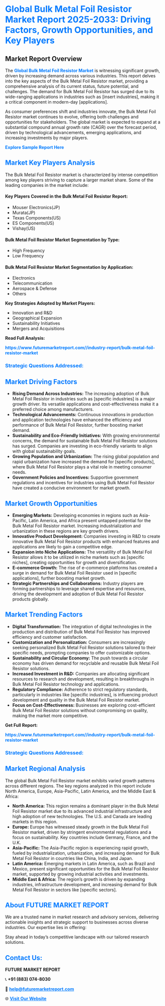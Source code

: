 <h1 style="color: #007BFF;">Global Bulk Metal Foil Resistor Market Report 2025-2033: Driving Factors, Growth Opportunities, and Key Players</h1>

<section id="overview">
<h2>Market Report Overview</h2>
<p>The <a href="https://www.futuremarketreport.com//industry-report/bulk-metal-foil-resistor-market" style="color: #007BFF; text-decoration: none;"><strong>Global Bulk Metal Foil Resistor Market</strong></a> is witnessing significant growth, driven by increasing demand across various industries. This report delves into the key aspects of the Bulk Metal Foil Resistor market, providing a comprehensive analysis of its current status, future potential, and challenges. The demand for Bulk Metal Foil Resistor has surged due to its wide-ranging applications in industries such as [insert industries], making it a critical component in modern-day [applications].</p>
<p>As consumer preferences shift and industries innovate, the Bulk Metal Foil Resistor market continues to evolve, offering both challenges and opportunities for stakeholders. The global market is expected to expand at a substantial compound annual growth rate (CAGR) over the forecast period, driven by technological advancements, emerging applications, and increasing investments by major players.</p>
</section>

<section id="overview">
<p><a href="https://www.futuremarketreport.com//request-sample/reportId=76219" style="color: #007BFF; text-decoration: none;"><strong>Explore Sample Report Here</strong></a></p>
</section>

<section id="key-players">
<h2 style="color: #007BFF;">Market Key Players Analysis</h2>
<p>The Bulk Metal Foil Resistor market is characterized by intense competition among key players striving to capture a larger market share. Some of the leading companies in the market include:</p>
<h4>Key Players Covered in the Bulk Metal Foil Resistor Report:</h4>
<ul><li>Mouser Electronics(JP)</li><li>Murata(JP)</li><li>Texas Components(US)</li><li>ES Components(US)</li><li>Vishay(US)</li></ul>
<h4>Bulk Metal Foil Resistor Market Segmentation by Type:</h4>
<ul><li>High Frequency</li><li>Low Frequency</li></ul>

<h4>Bulk Metal Foil Resistor Market Segmentation by Application:</h4>
<ul><li>Electronics</li><li>Telecommunication</li><li>Aerospace &amp; Defense</li><li>Others</li></ul>
<p><strong>Key Strategies Adopted by Market Players:</strong></p>
<ul>
<li>Innovation and R&D</li>
<li>Geographical Expansion</li>
<li>Sustainability Initiatives</li>
<li>Mergers and Acquisitions</li>
</ul>
</section>

<section>
<p><strong>Read Full Analysis: </strong></p><a href="https://www.futuremarketreport.com//industry-report/bulk-metal-foil-resistor-market" style="color: #007BFF; text-decoration: none;"><strong>https://www.futuremarketreport.com//industry-report/bulk-metal-foil-resistor-market</strong></a>
<h3 style="color: #007BFF;">Strategic Questions Addressed:</h3>
</section>

<section id="driving-factors">
<h2 style="color: #007BFF;">Market Driving Factors</h2>
<ul>
<li><strong>Rising Demand Across Industries:</strong> The increasing adoption of Bulk Metal Foil Resistor in industries such as [specific industries] is a major growth driver. Its versatile applications and cost-effectiveness make it a preferred choice among manufacturers.</li>
<li><strong>Technological Advancements:</strong> Continuous innovations in production and application technologies have enhanced the efficiency and performance of Bulk Metal Foil Resistor, further boosting market demand.</li>
<li><strong>Sustainability and Eco-Friendly Initiatives:</strong> With growing environmental concerns, the demand for sustainable Bulk Metal Foil Resistor solutions has surged. Companies are investing in eco-friendly variants to align with global sustainability goals.</li>
<li><strong>Growing Population and Urbanization:</strong> The rising global population and rapid urbanization have increased the demand for [specific products], where Bulk Metal Foil Resistor plays a vital role in meeting consumer needs.</li>
<li><strong>Government Policies and Incentives:</strong> Supportive government regulations and incentives for industries using Bulk Metal Foil Resistor have created a conducive environment for market growth.</li>
</ul>
</section>

<section id="growth-opportunities">
<h2 style="color: #007BFF;">Market Growth Opportunities</h2>
<ul>
<li><strong>Emerging Markets:</strong> Developing economies in regions such as Asia-Pacific, Latin America, and Africa present untapped potential for the Bulk Metal Foil Resistor market. Increasing industrialization and urbanization in these regions are key growth drivers.</li>
<li><strong>Innovative Product Development:</strong> Companies investing in R&D to create innovative Bulk Metal Foil Resistor products with enhanced features and applications are likely to gain a competitive edge.</li>
<li><strong>Expansion into Niche Applications:</strong> The versatility of Bulk Metal Foil Resistor allows it to be utilized in niche markets such as [specific niches], creating opportunities for growth and diversification.</li>
<li><strong>E-commerce Growth:</strong> The rise of e-commerce platforms has created a surge in demand for Bulk Metal Foil Resistor used in [specific applications], further boosting market growth.</li>
<li><strong>Strategic Partnerships and Collaborations:</strong> Industry players are forming partnerships to leverage shared expertise and resources, driving the development and adoption of Bulk Metal Foil Resistor products globally.</li>
</ul>
</section>

<section id="trending-factors">
<h2 style="color: #007BFF;">Market Trending Factors</h2>
<ul>
<li><strong>Digital Transformation:</strong> The integration of digital technologies in the production and distribution of Bulk Metal Foil Resistor has improved efficiency and customer satisfaction.</li>
<li><strong>Customization and Personalization:</strong> Consumers are increasingly seeking personalized Bulk Metal Foil Resistor solutions tailored to their specific needs, prompting companies to offer customizable options.</li>
<li><strong>Sustainability and Circular Economy:</strong> The push towards a circular economy has driven demand for recyclable and reusable Bulk Metal Foil Resistor solutions.</li>
<li><strong>Increased Investment in R&D:</strong> Companies are allocating significant resources to research and development, resulting in breakthroughs in Bulk Metal Foil Resistor technology and applications.</li>
<li><strong>Regulatory Compliance:</strong> Adherence to strict regulatory standards, particularly in industries like [specific industries], is influencing product development and quality in the Bulk Metal Foil Resistor market.</li>
<li><strong>Focus on Cost-Effectiveness:</strong> Businesses are exploring cost-efficient Bulk Metal Foil Resistor solutions without compromising on quality, making the market more competitive.</li>
</ul>
</section>

<section>
<p><strong>Get Full Report: </strong></p><a href="https://www.futuremarketreport.com//industry-report/bulk-metal-foil-resistor-market" style="color: #007BFF; text-decoration: none;"><strong>https://www.futuremarketreport.com//industry-report/bulk-metal-foil-resistor-market</strong></a>
<h3 style="color: #007BFF;">Strategic Questions Addressed:</h3>
</section>


<section id="regional-analysis">
<h2 style="color: #007BFF;">Market Regional Analysis</h2>
<p>The global Bulk Metal Foil Resistor market exhibits varied growth patterns across different regions. The key regions analyzed in this report include North America, Europe, Asia-Pacific, Latin America, and the Middle East & Africa:</p>
<ul>
<li><strong>North America:</strong> This region remains a dominant player in the Bulk Metal Foil Resistor market due to its advanced industrial infrastructure and high adoption of new technologies. The U.S. and Canada are leading markets in this region.</li>
<li><strong>Europe:</strong> Europe has witnessed steady growth in the Bulk Metal Foil Resistor market, driven by stringent environmental regulations and a focus on sustainability. Key countries include Germany, France, and the U.K.</li>
<li><strong>Asia-Pacific:</strong> The Asia-Pacific region is experiencing rapid growth, fueled by industrialization, urbanization, and increasing demand for Bulk Metal Foil Resistor in countries like China, India, and Japan.</li>
<li><strong>Latin America:</strong> Emerging markets in Latin America, such as Brazil and Mexico, present significant opportunities for the Bulk Metal Foil Resistor market, supported by growing industrial activities and investments.</li>
<li><strong>Middle East & Africa:</strong> The region’s growth is driven by expanding industries, infrastructure development, and increasing demand for Bulk Metal Foil Resistor in sectors like [specific sectors].</li>
</ul>
</section>

<footer>
<h2 style="color: #007BFF;">About FUTURE MARKET REPORT</h2>
<p>We are a trusted name in market research and advisory services, delivering actionable insights and strategic support to businesses across diverse industries. Our expertise lies in offering:</p>

<p>Stay ahead in today’s competitive landscape with our tailored research solutions.</p>

<h2 style="color: #007BFF;">Contact Us:</h2>
<p><strong>FUTURE MARKET REPORT</strong></p>
<p>📞 <strong>+91 (883) 074-8030</strong></p>
<p>📧 <strong><a href="mailto:help@futuremarketreport.com" style="color: #007BFF;">help@futuremarketreport.com</a></strong></p>
<p>🌐 <strong><a href="https://www.futuremarketreport.com/" style="color: #007BFF;">Visit Our Website</a></strong></p>
</footer>
